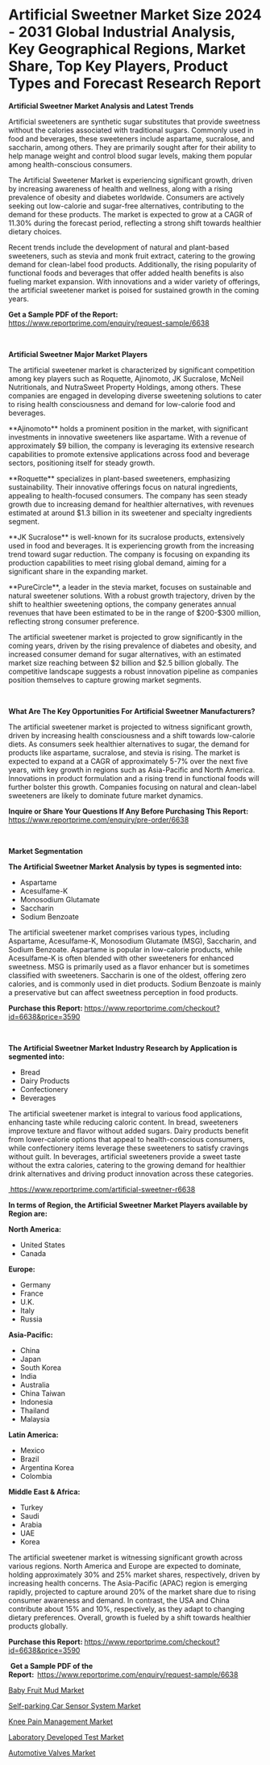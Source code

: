 <p><h1>Artificial Sweetner Market Size 2024 - 2031 Global Industrial Analysis, Key Geographical Regions, Market Share, Top Key Players, Product Types and Forecast Research Report</h1></p><p><strong>Artificial Sweetner Market Analysis and Latest Trends</strong></p>
<p><p>Artificial sweeteners are synthetic sugar substitutes that provide sweetness without the calories associated with traditional sugars. Commonly used in food and beverages, these sweeteners include aspartame, sucralose, and saccharin, among others. They are primarily sought after for their ability to help manage weight and control blood sugar levels, making them popular among health-conscious consumers.</p><p>The Artificial Sweetener Market is experiencing significant growth, driven by increasing awareness of health and wellness, along with a rising prevalence of obesity and diabetes worldwide. Consumers are actively seeking out low-calorie and sugar-free alternatives, contributing to the demand for these products. The market is expected to grow at a CAGR of 11.30% during the forecast period, reflecting a strong shift towards healthier dietary choices.</p><p>Recent trends include the development of natural and plant-based sweeteners, such as stevia and monk fruit extract, catering to the growing demand for clean-label food products. Additionally, the rising popularity of functional foods and beverages that offer added health benefits is also fueling market expansion. With innovations and a wider variety of offerings, the artificial sweetener market is poised for sustained growth in the coming years.</p></p>
<p><strong>Get a Sample PDF of the Report:&nbsp;</strong> <a href="https://www.reportprime.com/enquiry/request-sample/6638">https://www.reportprime.com/enquiry/request-sample/6638</a></p>
<p>&nbsp;</p>
<p><strong>Artificial Sweetner Major Market Players</strong></p>
<p><p>The artificial sweetener market is characterized by significant competition among key players such as Roquette, Ajinomoto, JK Sucralose, McNeil Nutritionals, and NutraSweet Property Holdings, among others. These companies are engaged in developing diverse sweetening solutions to cater to rising health consciousness and demand for low-calorie food and beverages.</p><p>**Ajinomoto** holds a prominent position in the market, with significant investments in innovative sweeteners like aspartame. With a revenue of approximately $9 billion, the company is leveraging its extensive research capabilities to promote extensive applications across food and beverage sectors, positioning itself for steady growth.</p><p>**Roquette** specializes in plant-based sweeteners, emphasizing sustainability. Their innovative offerings focus on natural ingredients, appealing to health-focused consumers. The company has seen steady growth due to increasing demand for healthier alternatives, with revenues estimated at around $1.3 billion in its sweetener and specialty ingredients segment.</p><p>**JK Sucralose** is well-known for its sucralose products, extensively used in food and beverages. It is experiencing growth from the increasing trend toward sugar reduction. The company is focusing on expanding its production capabilities to meet rising global demand, aiming for a significant share in the expanding market.</p><p>**PureCircle**, a leader in the stevia market, focuses on sustainable and natural sweetener solutions. With a robust growth trajectory, driven by the shift to healthier sweetening options, the company generates annual revenues that have been estimated to be in the range of $200-$300 million, reflecting strong consumer preference.</p><p>The artificial sweetener market is projected to grow significantly in the coming years, driven by the rising prevalence of diabetes and obesity, and increased consumer demand for sugar alternatives, with an estimated market size reaching between $2 billion and $2.5 billion globally. The competitive landscape suggests a robust innovation pipeline as companies position themselves to capture growing market segments.</p></p>
<p>&nbsp;</p>
<p><strong>What Are The Key Opportunities For Artificial Sweetner Manufacturers?</strong></p>
<p><p>The artificial sweetener market is projected to witness significant growth, driven by increasing health consciousness and a shift towards low-calorie diets. As consumers seek healthier alternatives to sugar, the demand for products like aspartame, sucralose, and stevia is rising. The market is expected to expand at a CAGR of approximately 5-7% over the next five years, with key growth in regions such as Asia-Pacific and North America. Innovations in product formulation and a rising trend in functional foods will further bolster this growth. Companies focusing on natural and clean-label sweeteners are likely to dominate future market dynamics.</p></p>
<p><strong>Inquire or Share Your Questions If Any Before Purchasing This Report:</strong> <a href="https://www.reportprime.com/enquiry/pre-order/6638">https://www.reportprime.com/enquiry/pre-order/6638</a></p>
<p>&nbsp;</p>
<p><strong>Market Segmentation</strong></p>
<p><strong>The Artificial Sweetner Market Analysis by types is segmented into:</strong></p>
<p><ul><li>Aspartame</li><li>Acesulfame-K</li><li>Monosodium Glutamate</li><li>Saccharin</li><li>Sodium Benzoate</li></ul></p>
<p><p>The artificial sweetener market comprises various types, including Aspartame, Acesulfame-K, Monosodium Glutamate (MSG), Saccharin, and Sodium Benzoate. Aspartame is popular in low-calorie products, while Acesulfame-K is often blended with other sweeteners for enhanced sweetness. MSG is primarily used as a flavor enhancer but is sometimes classified with sweeteners. Saccharin is one of the oldest, offering zero calories, and is commonly used in diet products. Sodium Benzoate is mainly a preservative but can affect sweetness perception in food products.</p></p>
<p><strong>Purchase this Report:&nbsp;</strong><a href="https://www.reportprime.com/checkout?id=6638&price=3590">https://www.reportprime.com/checkout?id=6638&price=3590</a></p>
<p>&nbsp;</p>
<p><strong>The Artificial Sweetner Market Industry Research by Application is segmented into:</strong></p>
<p><ul><li>Bread</li><li>Dairy Products</li><li>Confectionery</li><li>Beverages</li></ul></p>
<p><p>The artificial sweetener market is integral to various food applications, enhancing taste while reducing caloric content. In bread, sweeteners improve texture and flavor without added sugars. Dairy products benefit from lower-calorie options that appeal to health-conscious consumers, while confectionery items leverage these sweeteners to satisfy cravings without guilt. In beverages, artificial sweeteners provide a sweet taste without the extra calories, catering to the growing demand for healthier drink alternatives and driving product innovation across these categories.</p></p>
<p><a href="https://www.reportprime.com/artificial-sweetner-r6638">&nbsp;https://www.reportprime.com/artificial-sweetner-r6638</a></p>
<p><strong>In terms of Region, the Artificial Sweetner Market Players available by Region are:</strong></p>
<p>
    <p> <strong> North America: </strong>
        <ul>
            <li>United States</li>
            <li>Canada</li>
        </ul>
        </p> 
    <p> <strong> Europe: </strong>
        <ul>
            <li>Germany</li>
            <li>France</li>
            <li>U.K.</li>
            <li>Italy</li>
            <li>Russia</li>
        </ul>
        </p> 
    <p> <strong> Asia-Pacific: </strong>
        <ul>
            <li>China</li>
            <li>Japan</li>
            <li>South Korea</li>
            <li>India</li>
            <li>Australia</li>
            <li>China Taiwan</li>
            <li>Indonesia</li>
            <li>Thailand</li>
            <li>Malaysia</li>
        </ul>
        </p> 
    <p> <strong> Latin America: </strong>
        <ul>
            <li>Mexico</li>
            <li>Brazil</li>
            <li>Argentina Korea</li>
            <li>Colombia</li>
        </ul>
        </p> 
    <p> <strong> Middle East & Africa: </strong>
        <ul>
            <li>Turkey</li>
            <li>Saudi</li>
            <li>Arabia</li>
            <li>UAE</li>
            <li>Korea</li>
        </ul>
    </p>
    </p>
<p><p>The artificial sweetener market is witnessing significant growth across various regions. North America and Europe are expected to dominate, holding approximately 30% and 25% market shares, respectively, driven by increasing health concerns. The Asia-Pacific (APAC) region is emerging rapidly, projected to capture around 20% of the market share due to rising consumer awareness and demand. In contrast, the USA and China contribute about 15% and 10%, respectively, as they adapt to changing dietary preferences. Overall, growth is fueled by a shift towards healthier products globally.</p></p>
<p><strong>Purchase this Report: </strong><a href="https://www.reportprime.com/checkout?id=6638&price=3590">https://www.reportprime.com/checkout?id=6638&price=3590</a></p>
<p>&nbsp;<strong>Get a Sample PDF of the Report:&nbsp;&nbsp;</strong><a href="https://www.reportprime.com/enquiry/request-sample/6638">https://www.reportprime.com/enquiry/request-sample/6638</a></p>
<p><strong></strong></p>
<p><p><a href="https://github.com/MarlinNader2023/Market-Research-Report-List-1/blob/main/baby-fruit-mud-market.md">Baby Fruit Mud Market</a></p><p><a href="https://issuu.com/reportprime-2/docs/self-parking-car-sensor-system-mark_9acec4202e56ad">Self-parking Car Sensor System Market</a></p><p><a href="https://medium.com/@alexander.bell98078/knee-pain-management-market-investigation-industry-evolution-and-forecast-till-2031-54963e2305cf">Knee Pain Management Market</a></p><p><a href="https://medium.com/@alexander.bell98078/global-perspectives-on-laboratory-developed-test-market-trends-challenges-and-forecast-f838222572e1">Laboratory Developed Test Market</a></p><p><a href="https://issuu.com/reportprime-2/docs/automotive-valves-market-size-2030._969521a1a84da4">Automotive Valves Market</a></p></p>